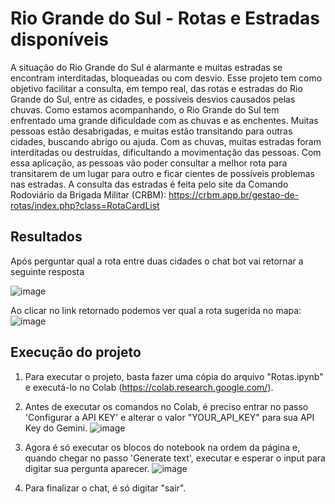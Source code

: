 # Rio Grande do Sul - Rotas e Estradas disponíveis
A situação do Rio Grande do Sul é alarmante e muitas estradas se encontram interditadas, bloqueadas ou com desvio. Esse projeto tem como objetivo facilitar a consulta, em tempo real, das rotas e estradas do Rio Grande do Sul, entre as cidades, e possíveis desvios causados pelas chuvas. Como estamos acompanhando, o Rio Grande do Sul tem enfrentado uma grande dificuldade com as chuvas e as enchentes. Muitas pessoas estão desabrigadas, e muitas estão transitando para outras cidades, buscando abrigo ou ajuda. Com as chuvas, muitas estradas foram interditadas ou destruídas, dificultando a movimentação das pessoas. Com essa aplicação, as pessoas vão poder consultar a melhor rota para transitarem de um lugar para outro e ficar cientes de possíveis problemas nas estradas.
A consulta das estradas é feita pelo site da Comando Rodoviário da Brigada Militar (CRBM): https://crbm.app.br/gestao-de-rotas/index.php?class=RotaCardList
   
## Resultados
Após perguntar qual a rota entre duas cidades o chat bot vai retornar a seguinte resposta

![image](https://github.com/tiagolobato/RioGrandeSulRotas/assets/53907497/ebe69df7-e226-424c-9383-02a5e6c857c7)

Ao clicar no link retornado podemos ver qual a rota sugerida no mapa:
![image](https://github.com/tiagolobato/RioGrandeSulRotas/assets/53907497/05a3ed76-189b-419e-9862-b3db2bd565d4)


## Execução do projeto

1. Para executar o projeto, basta fazer uma cópia do arquivo "Rotas.ipynb" e executá-lo no Colab (https://colab.research.google.com/).
2. Antes de executar os comandos no Colab, é preciso entrar no passo 'Configurar a API KEY' e alterar o valor "YOUR_API_KEY" para sua API Key do Gemini. 
![image](https://github.com/tiagolobato/RioGrandeSulRotas/assets/53907497/7390ee9c-f668-4ac7-b613-3541271eef0e)

3. Agora é só executar os blocos do notebook na ordem da página e, quando chegar no passo 'Generate text', executar e esperar o input para digitar sua pergunta aparecer.
![image](https://github.com/tiagolobato/RioGrandeSulRotas/assets/53907497/8cc41dbe-2665-46e3-bc2e-fdfe08604663)

4. Para finalizar o chat, é só digitar "sair".



